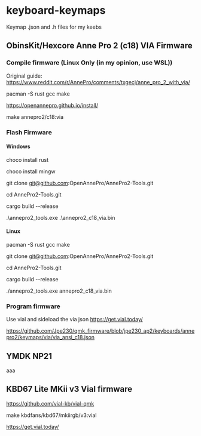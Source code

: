 # keyboard-keymaps
Keymap .json and .h files for my keebs

## ObinsKit/Hexcore Anne Pro 2 (c18) VIA Firmware

### Compile firmware (Linux Only (in my opinion, use WSL))

Original guide: https://www.reddit.com/r/AnnePro/comments/txgecj/anne_pro_2_with_via/

  pacman -S rust gcc make

https://openannepro.github.io/install/

  make annepro2/c18:via

### Flash Firmware 

#### Windows

  choco install rust

  choco install mingw

  git clone git@github.com:OpenAnnePro/AnnePro2-Tools.git

  cd AnnePro2-Tools.git

  cargo build --release

  .\annepro2_tools.exe .\annepro2_c18_via.bin

#### Linux

  pacman -S rust gcc make

  git clone git@github.com:OpenAnnePro/AnnePro2-Tools.git

  cd AnnePro2-Tools.git

  cargo build --release

  ./annepro2_tools.exe annepro2_c18_via.bin

### Program firmware

Use vial and sideload the via json https://get.vial.today/

https://github.com/Jpe230/qmk_firmware/blob/jpe230_ap2/keyboards/annepro2/keymaps/via/via_ansi_c18.json

## YMDK NP21

aaa

## KBD67 Lite MKii v3 Vial firmware

https://github.com/vial-kb/vial-qmk

  make kbdfans/kbd67/mkiirgb/v3:vial

https://get.vial.today/
